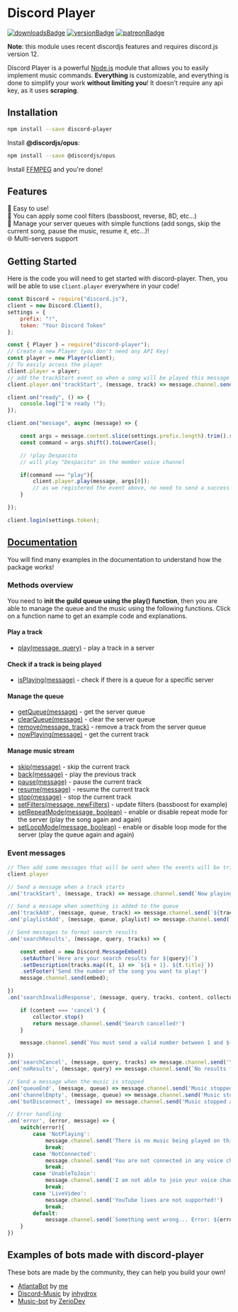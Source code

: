 # Discord Player

[![downloadsBadge](https://img.shields.io/npm/dt/discord-player?style=for-the-badge)](https://npmjs.com/discord-player)
[![versionBadge](https://img.shields.io/npm/v/discord-player?style=for-the-badge)](https://npmjs.com/discord-player)
[![patreonBadge](https://img.shields.io/endpoint.svg?url=https%3A%2F%2Fshieldsio-patreon.herokuapp.com%2FAndroz2091%2Fpledges&style=for-the-badge)](https://patreon.com/Androz2091)

**Note**: this module uses recent discordjs features and requires discord.js version 12.

Discord Player is a powerful [Node.js](https://nodejs.org) module that allows you to easily implement music commands. **Everything** is customizable, and everything is done to simplify your work **without limiting you**! It doesn't require any api key, as it uses **scraping**.

## Installation

```sh
npm install --save discord-player
```

Install **@discordjs/opus**:

```sh
npm install --save @discordjs/opus
```

Install [FFMPEG](https://www.ffmpeg.org/download.html) and you're done!

## Features

🤘 Easy to use!  
🎸 You can apply some cool filters (bassboost, reverse, 8D, etc...)  
🎼 Manage your server queues with simple functions (add songs, skip the current song, pause the music, resume it, etc...)!  
🌐 Multi-servers support

## Getting Started

Here is the code you will need to get started with discord-player. Then, you will be able to use `client.player` everywhere in your code!

```js
const Discord = require("discord.js"),
client = new Discord.Client(),
settings = {
    prefix: "!",
    token: "Your Discord Token"
};

const { Player } = require("discord-player");
// Create a new Player (you don't need any API Key)
const player = new Player(client);
// To easily access the player
client.player = player;
// add the trackStart event so when a song will be played this message will be sent
client.player.on('trackStart', (message, track) => message.channel.send(`Now playing ${track.title}...`))

client.on("ready", () => {
    console.log("I'm ready !");
});

client.on("message", async (message) => {

    const args = message.content.slice(settings.prefix.length).trim().split(/ +/g);
    const command = args.shift().toLowerCase();

    // !play Despacito
    // will play "Despacito" in the member voice channel

    if(command === "play"){
        client.player.play(message, args[0]);
        // as we registered the event above, no need to send a success message here
    }

});

client.login(settings.token);
```

## [Documentation](https://discord-player.js.org)

You will find many examples in the documentation to understand how the package works!

### Methods overview

You need to **init the guild queue using the play() function**, then you are able to manage the queue and the music using the following functions. Click on a function name to get an example code and explanations.

#### Play a track

* [play(message, query)](https://discord-player.js.org/Player.html#play) - play a track in a server 

#### Check if a track is being played

* [isPlaying(message)](https://discord-player.js.org/Player.html#isPlaying) - check if there is a queue for a specific server

#### Manage the queue

* [getQueue(message)](https://discord-player.js.org/Player.html#getQueue) - get the server queue
* [clearQueue(message)](https://discord-player.js.org/Player.html#clearQueue) - clear the server queue
* [remove(message, track)](https://discord-player.js.org/Player.html#remove) - remove a track from the server queue
* [nowPlaying(message)](https://discord-player.js.org/Player.html#nowPlaying) - get the current track

#### Manage music stream

* [skip(message)](https://discord-player.js.org/Player.html#skip) - skip the current track
* [back(message)](https://discord-player.js.org/Player.html#back) - play the previous track
* [pause(message)](https://discord-player.js.org/Player.html#pause) - pause the current track
* [resume(message)](https://discord-player.js.org/Player.html#resume) - resume the current track
* [stop(message)](https://discord-player.js.org/Player.html#stop) - stop the current track
* [setFilters(message, newFilters)](https://discord-player.js.org/Player.html#setFilters) - update filters (bassboost for example)
* [setRepeatMode(message, boolean)](https://discord-player.js.org/Player.html#setRepeatMode) - enable or disable repeat mode for the server (play the song again and again)
* [setLoopMode(message, boolean)](https://discord-player.js.org/Player.html#setLoopMode) - enable or disable loop mode for the server (play the queue again and again)

### Event messages

```js
// Then add some messages that will be sent when the events will be triggered
client.player

// Send a message when a track starts
.on('trackStart', (message, track) => message.channel.send(`Now playing ${track.title}...`))

// Send a message when something is added to the queue
.on('trackAdd', (message, queue, track) => message.channel.send(`${track.title} has been added to the queue!`))
.on('playlistAdd', (message, queue, playlist) => message.channel.send(`${playlist.title} has been added to the queue (${playlist.tracks.length} songs)!`))

// Send messages to format search results
.on('searchResults', (message, query, tracks) => {

    const embed = new Discord.MessageEmbed()
    .setAuthor(`Here are your search results for ${query}!`)
    .setDescription(tracks.map((t, i) => `${i + 1}. ${t.title}`))
    .setFooter('Send the number of the song you want to play!')
    message.channel.send(embed);

})
.on('searchInvalidResponse', (message, query, tracks, content, collector) => {

    if (content === 'cancel') {
        collector.stop()
        return message.channel.send('Search cancelled!')
    }

    message.channel.send(`You must send a valid number between 1 and ${tracks.length}!`)

})
.on('searchCancel', (message, query, tracks) => message.channel.send('You did not provide a valid response... Please send the command again!'))
.on('noResults', (message, query) => message.channel.send(`No results found on YouTube for ${query}!`))

// Send a message when the music is stopped
.on('queueEnd', (message, queue) => message.channel.send('Music stopped as there is no more music in the queue!'))
.on('channelEmpty', (message, queue) => message.channel.send('Music stopped as there is no more member in the voice channel!'))
.on('botDisconnect', (message) => message.channel.send('Music stopped as I have been disconnected from the channel!'))

// Error handling
.on('error', (error, message) => {
    switch(error){
        case 'NotPlaying':
            message.channel.send('There is no music being played on this server!')
            break;
        case 'NotConnected':
            message.channel.send('You are not connected in any voice channel!')
            break;
        case 'UnableToJoin':
            message.channel.send('I am not able to join your voice channel, please check my permissions!')
            break;
        case 'LiveVideo':
            message.channel.send('YouTube lives are not supported!')
            break;
        default:
            message.channel.send(`Something went wrong... Error: ${error}`)
    }
})
```

## Examples of bots made with discord-player

These bots are made by the community, they can help you build your own!

* [AtlantaBot](https://github.com/Androz2091/AtlantaBot) by [me](https://github.com/Androz2091)
* [Discord-Music](https://github.com/inhydrox/discord-music) by [inhydrox](https://github.com/inhydrox)
* [Music-bot](https://github.com/ZerioDev/Music-bot) by [ZerioDev](https://github.com/ZerioDev)
